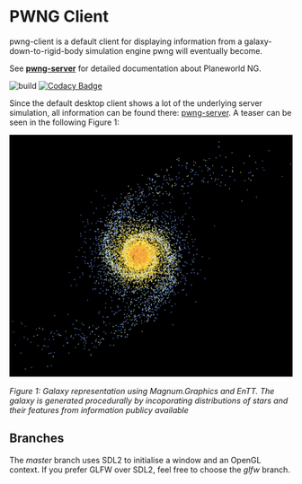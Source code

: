 # PWNG Client

pwng-client is a default client for displaying information from a galaxy-down-to-rigid-body simulation engine pwng will eventually become.

See **[pwng-server](https://github.com/planeworld/pwng-server)** for detailed documentation about Planeworld NG.

![build](https://github.com/planeworld/pwng-client/actions/workflows/ci.yml/badge.svg)
[![Codacy Badge](https://app.codacy.com/project/badge/Grade/8d8325f947844b9f86d0947d28b6692f)](https://www.codacy.com/gh/planeworld/pwng-client/dashboard?utm_source=github.com&amp;utm_medium=referral&amp;utm_content=planeworld/pwng-client&amp;utm_campaign=Badge_Grade)

Since the default desktop client shows a lot of the underlying server simulation, all information can be found there: [pwng-server](https://github.com/planeworld/pwng-server). A teaser can be seen in the following Figure 1:

![Very early galaxy representation](screenshots/galaxy_2021-04-09.png?raw=true)

*Figure 1: Galaxy representation using Magnum.Graphics and EnTT. The galaxy is generated procedurally by incoporating distributions of stars and their features from information publicy available*

## Branches

The *master* branch uses SDL2 to initialise a window and an OpenGL context. If you prefer GLFW over SDL2, feel free to choose the *glfw* branch.

